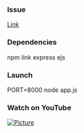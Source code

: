 ### Issue

[Link](http://technozone:9081/browse/NOTE-287?focusedCommentId=23900&page=com.atlassian.jira.plugin.system.issuetabpanels:comment-tabpanel#comment-23900)

### Dependencies

npm link express ejs

### Launch

PORT=8000 node app.js

### Watch on YouTube

[![Picture](http://i.imgur.com/tYauq96.png)](https://www.youtube.com/watch?v=OdWY4Ef_B5c)

